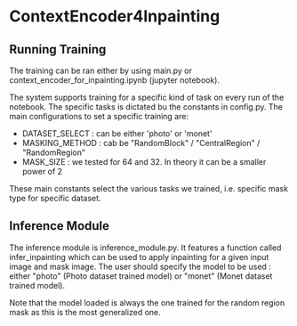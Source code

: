 # ContextEncoder4Inpainting

## Running Training

The training can be ran either by using main.py or context_encoder_for_inpainting.ipynb (jupyter notebook).

The system supports training for a specific kind of task on every run of the notebook.
The specific tasks is dictated bu the constants in config.py. The main configurations to set 
a specific training are:

- DATASET_SELECT : can be either 'photo' or 'monet'
- MASKING_METHOD : cab be "RandomBlock" / "CentralRegion" / "RandomRegion"
- MASK_SIZE : we tested for 64 and 32. In theory it can be a smaller power of 2

These main constants select the various tasks we trained, i.e. specific mask type for specific dataset.

## Inference Module

The inference module is inference_module.py. It features a function called infer_inpainting which can be used to apply inpainting for a given input image and mask image. The user should specify the model to be used : either "photo" (Photo dataset trained model) or "monet" (Monet dataset trained model).

Note that the model loaded is always the one trained for the random region mask as this is the most generalized one.
